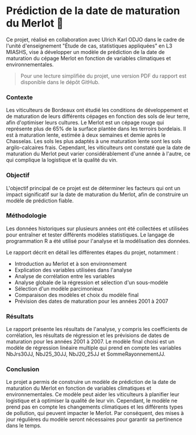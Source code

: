 # Prédiction de la date de maturation du Merlot 🍇

Ce projet, réalisé en collaboration avec Ulrich Karl ODJO dans le cadre de l'unité d'enseignement "Étude de cas, statistiques appliquées" en L3 MIASHS, vise à développer un modèle de prédiction de la date de maturation du cépage Merlot en fonction de variables climatiques et environnementales.

> Pour une lecture simplifiée du projet, une version PDF du rapport est disponible dans le dépôt GitHub.

### Contexte

Les viticulteurs de Bordeaux ont étudié les conditions de développement et de maturation de leurs différents cépages en fonction des sols de leur terre, afin d'optimiser leurs cultures. Le Merlot est un cépage rouge qui représente plus de 65% de la surface plantée dans les terroirs bordelais. Il est à maturation lente, estimée à deux semaines et demie après le Chasselas. Les sols les plus adaptés à une maturation lente sont les sols argilo-calcaires frais. Cependant, les viticulteurs ont constaté que la date de maturation du Merlot peut varier considérablement d'une année à l'autre, ce qui complique la logistique et la qualité du vin.

### Objectif

L'objectif principal de ce projet est de déterminer les facteurs qui ont un impact significatif sur la date de maturation du Merlot, afin de construire un modèle de prédiction fiable.

### Méthodologie

Les données historiques sur plusieurs années ont été collectées et utilisées pour entraîner et tester différents modèles statistiques. Le langage de programmation R a été utilisé pour l'analyse et la modélisation des données.

Le rapport décrit en détail les différentes étapes du projet, notamment :

- Introduction au Merlot et à son environnement
- Explication des variables utilisées dans l'analyse
- Analyse de corrélation entre les variables
- Analyse globale de la régression et sélection d'un sous-modèle
- Sélection d'un modèle parcimonieux
- Comparaison des modèles et choix du modèle final
- Prévision des dates de maturation pour les années 2001 à 2007

### Résultats

Le rapport présente les résultats de l'analyse, y compris les coefficients de corrélation, les résultats de régression et les prévisions de dates de maturation pour les années 2001 à 2007. Le modèle final choisi est un modèle de régression linéaire multiple qui prend en compte les variables NbJrs30JJ, NbJ25_30JJ, NbJ20_25JJ et SommeRayonnementJJ.

### Conclusion

Le projet a permis de construire un modèle de prédiction de la date de maturation du Merlot en fonction de variables climatiques et environnementales. Ce modèle peut aider les viticulteurs à planifier leur logistique et à optimiser la qualité de leur vin. Cependant, le modèle ne prend pas en compte les changements climatiques et les différents types de pollution, qui peuvent impacter le Merlot. Par conséquent, des mises à jour régulières du modèle seront nécessaires pour garantir sa pertinence dans le temps.
